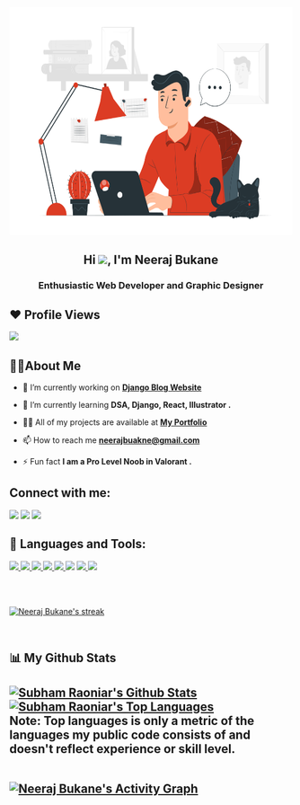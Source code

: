 
<center>
<a href="#"><img  src="./Telecommuting-pana.svg" height="405px"/></a>
</center>

<center>
<h2 align="center">Hi <img src="https://raw.githubusercontent.com/MartinHeinz/MartinHeinz/master/wave.gif" width="30px">, I'm Neeraj Bukane</h2>
<h3>Enthusiastic Web Developer and Graphic Designer</h3>
</center>

## ❤ Profile Views
<a href="https://github.com/Meghna-DAS/github-profile-views-counter">
    <img src="https://komarev.com/ghpvc/?username=NsbTechno">
</a>

## <h2>🙋‍♂️About Me</h2>

- 🔭 I’m currently working on **[Django Blog Website]()**

- 🌱 I’m currently learning **DSA, Django, React, Illustrator .**

<!-- - 👯 I’m looking to collaborate on **OpenSource Projects** -->

- 👨‍💻 All of my projects are available at **[My Portfolio](link)**

- 📫 How to reach me **neerajbuakne@gmail.com**

- ⚡ Fun fact **I am a Pro Level Noob in Valorant .**
## Connect with me:
<p align="left">

<a href = "https://www.linkedin.com/in/neeraj-bukane-9023b7206/"><img src="https://img.icons8.com/fluent/38/000000/linkedin.png"/></a>
<a href = "https://twitter.com/NeerajB3062"><img src="https://img.icons8.com/fluent/38/000000/twitter.png"/></a>
<a href = "https://www.instagram.com/__.neeraj3062.__/"><img src="https://img.icons8.com/fluent/38/000000/instagram-new.png"/></a>


</p>

## 🚀 Languages and Tools:

<p align="left"> 
    <!-- <a href="https://spring.io/projects/spring-boot" target="_blank"> <img src="https://img.icons8.com/color/48/000000/spring-logo.png"/> </a>  -->
    <a href="https://www.w3.org/html/" target="_blank"> <img src="https://img.icons8.com/color/48/000000/html-5.png"/> </a> 
    <a href="https://www.w3schools.com/css/" target="_blank"> <img src="https://img.icons8.com/color/48/000000/css3.png"/> </a> 
    <a href="https://developer.mozilla.org/en-US/docs/Web/JavaScript" target="_blank"> <img src="https://img.icons8.com/color/48/000000/javascript.png"/> <a/> 
    <a href="https://getbootstrap.com" target="_blank"> <img src="https://img.icons8.com/color/48/000000/bootstrap.png"/> </a> 
    <a href="https://reactjs.org/" target="_blank"> <img src="https://img.icons8.com/color/48/000000/react-native.png"/> </a>
    <a href="https://docs.djangoproject.com/en/3.2/" target="_blank"> <img src="https://img.icons8.com/windows/48/000000/django.png"/></a> 
    <a href="https://www.python.org" target="_blank"> <img src="https://img.icons8.com/color/48/000000/python.png"/> </a> 
    <a href="https://git-scm.com/" target="_blank"> <img src="https://img.icons8.com/color/48/000000/git.png"/> </a> 
   
</p>

<br>
<br>

<!-- <h2 align=center> 📊Streak<h2/> -->
<p align="left">
    <a href="https://github.com/NsbTechno/github-readme-streak-stats">
        <img title="🔥 Get streak stats for your profile at git.io/streak-stats" alt="Neeraj Bukane's streak" src="https://github-readme-streak-stats.herokuapp.com/?user=NsbTechno&theme=gruvbox_duo&hide_border=true&background=060A0CD0"/>
    </a>
</p>

<br>

<h2 align=left> 📊 My Github Stats<h2/>
<!-- <center> -->
  <!-- <br/> -->
    <a href="https://github.com/NsbTechno/github-readme-stats"><img alt="Subham Raoniar's Github Stats" src="https://github-readme-stats.vercel.app/api?username=NsbTechno&show_icons=true&count_private=true&theme=great-gatsby&hide_border=true&bg_color=0D1117" /></a>
  <a href="https://github.com/SubhamRaoniar28/github-readme-stats"><img alt="Subham Raoniar's Top Languages" src="https://github-readme-stats.vercel.app/api/top-langs/?username=NsbTechno&langs_count=8&count_private=true&layout=compact&theme=react&hide_border=true&bg_color=0D1117" /></a>
  <br/>
  <b>Note:</b> Top languages is only a metric of the languages my public code consists of and doesn't reflect experience or skill level.
<!-- <center/> -->

<br/>
<br/>

<a href="https://github.com/NsbTechno/github-readme-activity-graph"><img alt="Neeraj Bukane's Activity Graph" src="https://activity-graph.herokuapp.com/graph?username=NsbTechno&bg_color=0D1117&color=FFD700&line=FFFFFF&point=FFFFFF&hide_border=true" /></a>

<br/>
<br/>



<!-- ## ❤ Views and Followers
<a href="https://github.com/Meghna-DAS/github-profile-views-counter">
    <img src="https://komarev.com/ghpvc/?username=NsbTechno">
</a> -->
<!-- <a href="https://github.com/NsbTechno?tab=followers"><img src="https://img.shields.io/github/followers/NsbTechno?label=Followers&style=social" alt="GitHub Badge"></a> -->
